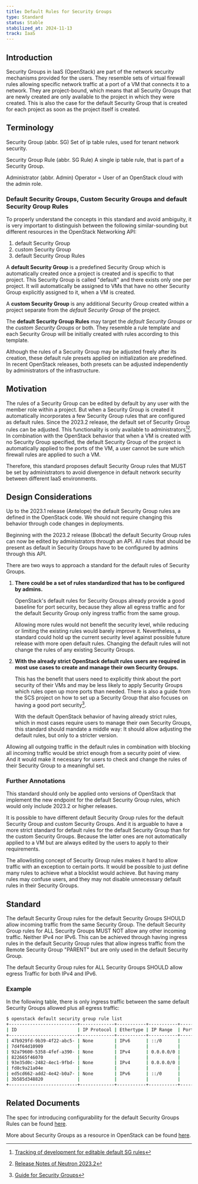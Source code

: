 ```yaml
---
title: Default Rules for Security Groups
type: Standard
status: Stable
stabilized_at: 2024-11-13
track: IaaS
---
```


## Introduction

Security Groups in IaaS (OpenStack) are part of the network security mechanisms provided for the users.
They resemble sets of virtual firewall rules allowing specific network traffic at a port of a VM that connects it to a network.
They are project-bound, which means that all Security Groups that are newly created are only available to the project in which they were created.
This is also the case for the default Security Group that is created for each project as soon as the project itself is created.

## Terminology

Security Group (abbr. SG)
  Set of ip table rules, used for tenant network security.

Security Group Rule (abbr. SG Rule)
    A single ip table rule, that is part of a Security Group.

Administrator (abbr. Admin)
  Operator = User of an OpenStack cloud with the admin role.

### Default Security Groups, Custom Security Groups and default Security Group Rules

To properly understand the concepts in this standard and avoid ambiguity, it is very important to distinguish between the following similar-sounding but different resources in the OpenStack Networking API:

1. default Security Group
2. custom Security Group
3. default Security Group Rules

A **default Security Group** is a predefined Security Group which is automatically created once a project is created and is specific to that project.
This Security Group is called "default" and there exists only one per project.
It will automatically be assigned to VMs that have no other Security Group explicitly assigned to it, when a VM is created.

A **custom Security Group** is any additional Security Group created within a project separate from the *default Security Group* of the project.

The **default Security Group Rules** may target the *default Security Groups* or the *custom Security Groups* or both.
They resemble a rule template and each Security Group will be initially created with rules according to this template.

Although the rules of a Security Group may be adjusted freely after its creation, these default rule presets applied on initialization are predefined.
In recent OpenStack releases, both presets can be adjusted independently by administrators of the infrastructure.

## Motivation

The rules of a Security Group can be edited by default by any user with the member role within a project.
But when a Security Group is created it automatically incorporates a few Security Group rules that are configured as default rules.
Since the 2023.2 release, the default set of Security Group rules can be adjusted.
This functionality is only available to administrators[^1][^2].
In combination with the OpenStack behavior that when a VM is created with no Security Group specified, the default Security Group of the project is automatically applied to the ports of the VM,
a user cannot be sure which firewall rules are applied to such a VM.

Therefore, this standard proposes default Security Group rules that MUST be set by administrators to avoid divergence in default network security between different IaaS environments.

[^1]: [Tracking of development for editable default SG rules](https://bugs.launchpad.net/neutron/+bug/1983053)
[^2]: [Release Notes of Neutron 2023.2](https://docs.openstack.org/releasenotes/neutron/2023.2.html)

## Design Considerations

Up to the 2023.1 release (Antelope) the default Security Group rules are defined in the OpenStack code.
We should not require changing this behavior through code changes in deployments.

Beginning with the 2023.2 release (Bobcat) the default Security Group rules can now be edited by administrators through an API.
All rules that should be present as default in Security Groups have to be configured by admins through this API.

There are two ways to approach a standard for the default rules of Security Groups.

1. **There could be a set of rules standardized that has to be configured by admins.**

    OpenStack's default rules for Security Groups already provide a good baseline for port security, because they allow all egress traffic and for the default Security Group only ingress traffic from the same group.

    Allowing more rules would not benefit the security level, while reducing or limiting the existing rules would barely improve it.
    Nevertheless, a standard could hold up the current security level against possible future release with more open default rules.
    Changing the default rules will not change the rules of any existing Security Groups.

2. **With the already strict OpenStack default rules users are required in most use cases to create and manage their own Security Groups.**

    This has the benefit that users need to explicitly think about the port security of their VMs and may be less likely to apply Security Groups which rules open up more ports than needed.
    There is also a guide from the SCS project on how to set up a Security Group that also focuses on having a good port security[^3].

    With the default OpenStack behavior of having already strict rules, which in most cases require users to manage their own Security Groups, this standard should mandate a middle way:
    It should allow adjusting the default rules, but only to a stricter version.

Allowing all outgoing traffic in the default rules in combination with blocking all incoming traffic would be strict enough from a security point of view.
And it would make it necessary for users to check and change the rules of their Security Group to a meaningful set.

[^3]: [Guide for Security Groups](https://docs.scs.community/docs/iaas/guides/user-guide/security-groups/)

### Further Annotations

This standard should only be applied onto versions of OpenStack that implement the new endpoint for the default Security Group rules, which would only include 2023.2 or higher releases.

It is possible to have different default Security Group rules for the default Security Group and custom Security Groups.
And it is arguable to have a more strict standard for default rules for the default Security Group than for the custom Security Groups.
Because the latter ones are not automatically applied to a VM but are always edited by the users to apply to their requirements.

The allowlisting concept of Security Group rules makes it hard to allow traffic with an exception to certain ports.
It would be possible to just define many rules to achieve what a blocklist would achieve.
But having many rules may confuse users, and they may not disable unnecessary default rules in their Security Groups.

## Standard

The default Security Group rules for the default Security Groups SHOULD allow incoming traffic from the same Security Group.
The default Security Group rules for ALL Security Groups MUST NOT allow any other incoming traffic. Neither IPv4 nor IPv6.
This can be achieved through having ingress rules in the default Security Group rules that allow ingress traffic from the Remote Security Group "PARENT" but are only used in the default Security Group.

The default Security Group rules for ALL Security Groups SHOULD allow egress Traffic for both IPv4 and IPv6.

### Example

In the following table, there is only ingress traffic between the same default Security Groups allowed plus all egress traffic:

```bash
$ openstack default security group rule list
+--------------------------+-------------+-----------+-----------+------------+-----------+-----------------------+----------------------+--------------------------------+-------------------------------+
| ID                       | IP Protocol | Ethertype | IP Range  | Port Range | Direction | Remote Security Group | Remote Address Group | Used in default Security Group | Used in custom Security Group |
+--------------------------+-------------+-----------+-----------+------------+-----------+-----------------------+----------------------+--------------------------------+-------------------------------+
| 47b929fd-9b39-4f22-abc5- | None        | IPv6      | ::/0      |            | egress    | None                  | None                 | True                           | True                          |
| 7d4f64d10909             |             |           |           |            |           |                       |                      |                                |                               |
| 92a79600-5358-4fef-a390- | None        | IPv4      | 0.0.0.0/0 |            | egress    | None                  | None                 | True                           | True                          |
| 822665f46070             |             |           |           |            |           |                       |                      |                                |                               |
| 93e35d0c-2482-4ec1-9fbd- | None        | IPv4      | 0.0.0.0/0 |            | ingress   | PARENT                | None                 | True                           | False                         |
| fd8c9a21a04e             |             |           |           |            |           |                       |                      |                                |                               |
| ed5cd662-add2-4e42-b0a7- | None        | IPv6      | ::/0      |            | ingress   | PARENT                | None                 | True                           | False                         |
| 3b585d348820             |             |           |           |            |           |                       |                      |                                |                               |
+--------------------------+-------------+-----------+-----------+------------+-----------+-----------------------+----------------------+--------------------------------+-------------------------------+
```

## Related Documents

The spec for introducing configurability for the default Security Groups Rules can be found [here](https://specs.openstack.org/openstack/neutron-specs/specs/2023.2/configurable-default-sg-rules.html).

More about Security Groups as a resource in OpenStack can be found [here](https://docs.openstack.org/nova/latest/user/security-groups.html).
